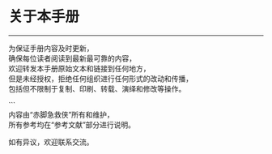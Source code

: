 # 关于本手册

---

为保证手册内容及时更新，  
确保每位读者阅读到最新最可靠的内容，  
欢迎转发本手册原始文本和链接到任何地方，  
但是未经授权，拒绝任何组织进行任何形式的改动和传播，  
包括但不限制于复制、印刷、转载、演绎和修改等操作。



\`\`\`  
内容由“赤脚急救侠”所有和维护，  
所有参考均在“参考文献”部分进行说明。

如有异议，欢迎联系交流。

